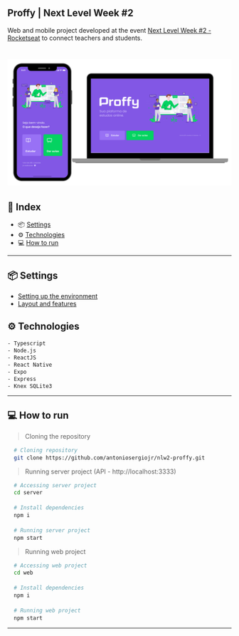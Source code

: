 ## Proffy | Next Level Week #2

Web and mobile project developed at the event [Next Level Week #2 - Rocketseat](https://rocketseat.com.br/) to connect teachers and students.

<h1 align="center">
  <img alt="Proffy" src="./docs/design.png">
</h1>

## 🚀 Index
- 📦 [Settings](#-settings)
- ⚙ [Technologies](#-technologies)
- 💻 [How to run](#-how-to-run)

---
## 📦 Settings
  - [Setting up the environment](https://www.notion.so/Configurando-Ambiente-NLW-98a471ad3cb6448284b8ceed31c45767)
  - [Layout and features](https://www.notion.so/Vers-o-2-0-Proffy-eefca1b981694cd0a895613bc6235970)

## ⚙ Technologies
    - Typescript
    - Node.js
    - ReactJS
    - React Native
    - Expo
    - Express
    - Knex SQLite3
---

## 💻 How to run

  > Cloning the repository
  ```bash
    # Cloning repository
    git clone https://github.com/antoniosergiojr/nlw2-proffy.git
  ```

> Running server project (API - http://localhost:3333)
  ```bash
    # Accessing server project
    cd server
    
    # Install dependencies
    npm i

    # Running server project
    npm start 
  ```

  > Running web project
  ```bash
    # Accessing web project
    cd web
    
    # Install dependencies
    npm i

    # Running web project
    npm start
  ```
---